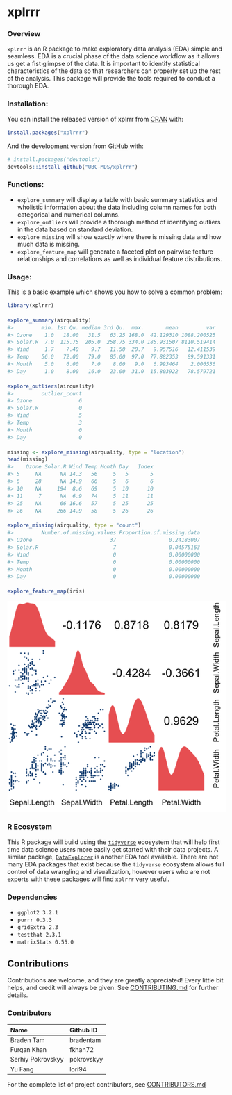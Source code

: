 
<!-- README.md is generated from README.Rmd. Please edit that file -->

# xplrrr

<!-- badges: start -->

<!-- badges: end -->

### Overview

`xplrrr` is an R package to make exploratory data analysis (EDA) simple and seamless. EDA is a crucial phase of the data science workflow as it allows us get a fist glimpse of the data. It is important to identify statistical characteristics of the data so that researchers can properly set up the rest of the analysis. This package will provide the tools required to conduct a thorough EDA.


### Installation:

You can install the released version of xplrrr from
[CRAN](https://CRAN.R-project.org) with:

``` r
install.packages("xplrrr")
```

And the development version from [GitHub](https://github.com/) with:

``` r
# install.packages("devtools")
devtools::install_github("UBC-MDS/xplrrr")
```

### Functions:

- `explore_summary` will display a table with basic summary statistics and wholistic information about the data including column names for both categorical and numerical columns.  
- `explore_outliers` will provide a thorough method of identifying outliers in the data based on standard deviation.
- `explore_missing` will show exactly where there is missing data and how much data is missing.
- `explore_feature_map` will generate a faceted plot on pairwise feature relationships and correlations as well as individual feature distributions.

### Usage:

This is a basic example which shows you how to solve a common problem:

``` r
library(xplrrr)

explore_summary(airquality)
#>         min. 1st Qu. median 3rd Qu.  max.       mean         var
#> Ozone    1.0   18.00   31.5   63.25 168.0  42.129310 1088.200525
#> Solar.R  7.0  115.75  205.0  258.75 334.0 185.931507 8110.519414
#> Wind     1.7    7.40    9.7   11.50  20.7   9.957516   12.411539
#> Temp    56.0   72.00   79.0   85.00  97.0  77.882353   89.591331
#> Month    5.0    6.00    7.0    8.00   9.0   6.993464    2.006536
#> Day      1.0    8.00   16.0   23.00  31.0  15.803922   78.579721

explore_outliers(airquality)
#>         outlier_count
#> Ozone               6
#> Solar.R             0
#> Wind                5
#> Temp                3
#> Month               0
#> Day                 0

missing <- explore_missing(airquality, type = "location")
head(missing)
#>    Ozone Solar.R Wind Temp Month Day   Index
#> 5     NA      NA 14.3   56     5   5       5
#> 6     28      NA 14.9   66     5   6       6
#> 10    NA     194  8.6   69     5  10      10
#> 11     7      NA  6.9   74     5  11      11
#> 25    NA      66 16.6   57     5  25      25
#> 26    NA     266 14.9   58     5  26      26

explore_missing(airquality, type = "count")
#>         Number.of.missing.values Proportion.of.missing.data
#> Ozone                         37                 0.24183007
#> Solar.R                        7                 0.04575163
#> Wind                           0                 0.00000000
#> Temp                           0                 0.00000000
#> Month                          0                 0.00000000
#> Day                            0                 0.00000000

explore_feature_map(iris)
```
![](/imgs/feature_map.png)

### R Ecosystem

This R package will build using the [`tidyverse`](https://www.tidyverse.org/) ecosystem that will help first time data science users more easily get started with their data projects. A similar package, [`DataExplorer`](https://cran.r-project.org/web/packages/DataExplorer/vignettes/dataexplorer-intro.html) is another EDA tool available. There are not many EDA packages that exist because the `tidyverse` ecosystem allows full control of data wrangling and visualization, however users who are not experts with these packages will find `xplrrr` very useful.

### Dependencies

- `ggplot2 3.2.1 `
- `purrr 0.3.3`
- `gridExtra 2.3 `
- `testthat 2.3.1`
- `matrixStats 0.55.0`

## Contributions

Contributions are welcome, and they are greatly appreciated! Every little bit
helps, and credit will always be given. See [CONTRIBUTING.md](CONTRIBUTING.md) for further details.

### Contributors

Name     | Github ID
:------- |:-------
Braden Tam   | bradentam
Furqan Khan  | fkhan72
Serhiy Pokrovskyy | pokrovskyy
Yu Fang | lori94

For the complete list of project contributors, see [CONTRIBUTORS.md](CONTRIBUTORS.md)